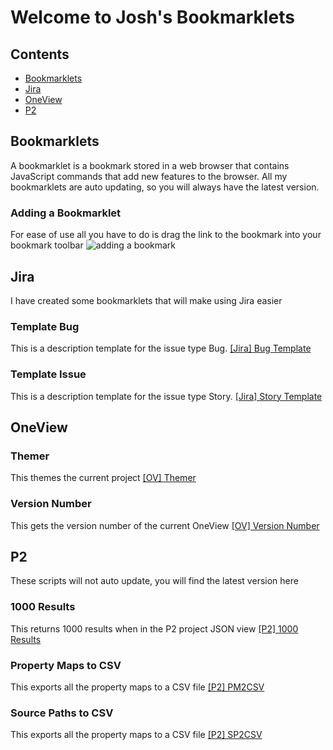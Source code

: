 # Welcome to Josh's Bookmarklets

## Contents
* [Bookmarklets](#bookmarklets)
* [Jira](#jira)
* [OneView](#oneview)
* [P2](#p2)

## Bookmarklets
A bookmarklet is a bookmark stored in a web browser that contains JavaScript commands that add new features to the browser. All my bookmarklets are auto updating, so you will always have the latest version.

### Adding a Bookmarklet
For ease of use all you have to do is drag the link to the bookmark into your bookmark toolbar
![adding a bookmark](https://gosnippet.com/blog-img/bookmarklet_anim.gif)

## Jira
I have created some bookmarklets that will make using Jira easier

### Template Bug
This is a description template for the issue type Bug.
<a href="javascript:void%20function(e){var%20a=function(e){e.getScript(%22https://chief00.github.io/Jira/template_bug.js%22,function(){})},t=e%26%26e.fn%26%26parseFloat(e.fn.jquery)%3E=1.7;if(t)a(e);else{var%20n=document.createElement(%22script%22);n.src=%22//ajax.googleapis.com/ajax/libs/jquery/1/jquery.js%22,n.onload=n.onreadystatechange=function(){var%20e=this.readyState;e%26%26%22loaded%22!==e%26%26%22complete%22!==e||a(jQuery.noConflict())}}document.getElementsByTagName(%22head%22)[0].appendChild(n)}(window.jQuery);">\[Jira\] Bug Template</a>

### Template Issue
This is a description template for the issue type Story.
<a href="javascript:void%20function(e){var%20a=function(e){e.getScript(%22https://chief00.github.io/Jira/template_issue.js%22,function(){})},t=e%26%26e.fn%26%26parseFloat(e.fn.jquery)%3E=1.7;if(t)a(e);else{var%20n=document.createElement(%22script%22);n.src=%22//ajax.googleapis.com/ajax/libs/jquery/1/jquery.js%22,n.onload=n.onreadystatechange=function(){var%20e=this.readyState;e%26%26%22loaded%22!==e%26%26%22complete%22!==e||a(jQuery.noConflict())}}document.getElementsByTagName(%22head%22)[0].appendChild(n)}(window.jQuery);">\[Jira\] Story Template</a>

## OneView

### Themer
This themes the current project
<a href="javascript:void%20function(e){var%20a=function(e){e.getScript(%22https://chief00.github.io/OneView/Themer.js%22,function(){})},t=e%26%26e.fn%26%26parseFloat(e.fn.jquery)%3E=1.7;if(t)a(e);else{var%20n=document.createElement(%22script%22);n.src=%22//ajax.googleapis.com/ajax/libs/jquery/1/jquery.js%22,n.onload=n.onreadystatechange=function(){var%20e=this.readyState;e%26%26%22loaded%22!==e%26%26%22complete%22!==e||a(jQuery.noConflict())}}document.getElementsByTagName(%22head%22)[0].appendChild(n)}(window.jQuery);">[OV] Themer</a>

### Version Number
This gets the version number of the current OneView
<a href="javascript:void%20function(e){var%20a=function(e){e.getScript(%22https://chief00.github.io/OneView/VersionNumber.js%22,function(){})},t=e%26%26e.fn%26%26parseFloat(e.fn.jquery)%3E=1.7;if(t)a(e);else{var%20n=document.createElement(%22script%22);n.src=%22//ajax.googleapis.com/ajax/libs/jquery/1/jquery.js%22,n.onload=n.onreadystatechange=function(){var%20e=this.readyState;e%26%26%22loaded%22!==e%26%26%22complete%22!==e||a(jQuery.noConflict())}}document.getElementsByTagName(%22head%22)[0].appendChild(n)}(window.jQuery);">[OV] Version Number</a>

## P2
These scripts will not auto update, you will find the latest version here

### 1000 Results
This returns 1000 results when in the P2 project JSON view
<a href="javascript:void%20function(){var%20n=document.URL;n=n.split(%22%3F%22)[0],n+=%22%3Fact=s%26n=1000%26q=%2522t%253E2000/01/01%252000:00:00%2522%22,window.location.href=n}();">[P2] 1000 Results</a>

### Property Maps to CSV
This exports all the property maps to a CSV file
<a href="javascript:void%20function(){var%20o=document.URL.split(%22=%22);o.pop(),o.push(%22getsrcpmcsv%22),window.location.href=o.join(%22=%22)}();">[P2] PM2CSV</a>

### Source Paths to CSV
This exports all the property maps to a CSV file
<a href="javascript:void%20function(){var%20o=document.URL.split(%22=%22);o.pop(),o.push(%22getsrcspcsv%22),window.location.href=o.join(%22=%22)}();">[P2] SP2CSV</a>